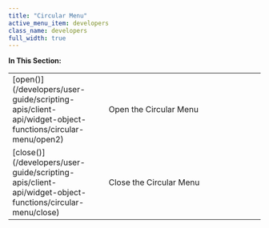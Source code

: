 ```yaml
---
title: "Circular Menu"
active_menu_item: developers
class_name: developers
full_width: true
---
```



**In This Section:**

<table>
<tr>
<td width="182">
[open()](/developers/user-guide/scripting-apis/client-api/widget-object-functions/circular-menu/open2)

</td>
<td width="8">
</td>
<td width="752">
Open the Circular Menu

</td>
</tr>
<tr>
<td width="182">
[close()](/developers/user-guide/scripting-apis/client-api/widget-object-functions/circular-menu/close)

</td>
<td width="8">
</td>
<td width="752">
Close the Circular Menu

</td>
</tr>
</table>

